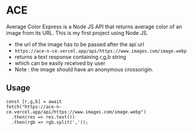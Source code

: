 # ACE
Average Color Express is a Node JS API that returns average color of an image from its URL.
This is my first project using Node JS.

- the url of the image has to be passed after the api url
- `https://ace-n-ce.vercel.app/api/https://www.images.com/image.webp`
- returns a text response containing r,g,b string
- which can be easily received by user
- Note : the image should have an anonymous crossorigin.

## Usage
```
const [r,g,b] = await 
fetch("https://ace-n-ce.vercel.app/api/https://www.images.com/image.webp")
  .then(res => res.text())
  .then(rgb => rgb.split(','));
```
